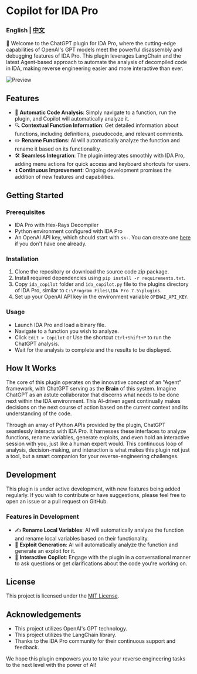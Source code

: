 # Copilot for IDA Pro

### English | [中文](readme_cn.md)

👋 Welcome to the ChatGPT plugin for IDA Pro, where the cutting-edge capabilities of OpenAI's GPT models meet the powerful disassembly and debugging features of IDA Pro. This plugin leverages LangChain and the latest Agent-based approach to automate the analysis of decompiled code in IDA, making reverse engineering easier and more interactive than ever.

![Preview](https://github.com/Antelcat/ida_copilot/blob/main/img/Preview.gif?raw=true)

## Features

- 🤖 **Automatic Code Analysis**: Simply navigate to a function, run the plugin, and Copilot will automatically analyze it.
- 🔍 **Contextual Function Information**: Get detailed information about functions, including definitions, pseudocode, and relevant comments.
- ✏️ **Rename Functions**: AI will automatically analyze the function and rename it based on its functionality.
- 🛠️ **Seamless Integration**: The plugin integrates smoothly with IDA Pro, adding menu actions for quick access and keyboard shortcuts for users.
- ⏫ **Continuous Improvement**: Ongoing development promises the addition of new features and capabilities.

## Getting Started

### Prerequisites

- IDA Pro with Hex-Rays Decompiler
- Python environment configured with IDA Pro
- An OpenAI API key, which should start with `sk-`. You can create one [here](https://platform.openai.com/account/api-keys) if you don't have one already.

### Installation

1. Clone the repository or download the source code zip package.
2. Install required dependencies using `pip install -r requirements.txt`.
3. Copy `ida_copilot` folder and `ida_copilot.py` file to the plugins directory of IDA Pro, similar to `C:\Program Files\IDA Pro 7.5\plugins`.
4. Set up your OpenAI API key in the environment variable `OPENAI_API_KEY`.

### Usage

- Launch IDA Pro and load a binary file.
- Navigate to a function you wish to analyze.
- Click `Edit > Copilot` or Use the shortcut `Ctrl+Shift+P` to run the ChatGPT analysis.
- Wait for the analysis to complete and the results to be displayed.

## How It Works

The core of this plugin operates on the innovative concept of an "Agent" framework, with ChatGPT serving as the **Brain** of this system. Imagine ChatGPT as an astute collaborator that discerns what needs to be done next within the IDA environment. This AI-driven agent continually makes decisions on the next course of action based on the current context and its understanding of the code.

Through an array of Python APIs provided by the plugin, ChatGPT seamlessly interacts with IDA Pro. It harnesses these interfaces to analyze functions, rename variables, generate exploits, and even hold an interactive session with you, just like a human expert would. This continuous loop of analysis, decision-making, and interaction is what makes this plugin not just a tool, but a smart companion for your reverse-engineering challenges.

## Development

This plugin is under active development, with new features being added regularly. If you wish to contribute or have suggestions, please feel free to open an issue or a pull request on GitHub.

### Features in Development
- ✍️ **Rename Local Variables**: AI will automatically analyze the function and rename local variables based on their functionality.
- 🎯 **Exploit Generation**: AI will automatically analyze the function and generate an exploit for it.
- 💬 **Interactive Copilot**: Engage with the plugin in a conversational manner to ask questions or get clarifications about the code you're working on.

## License

This project is licensed under the [MIT License](LICENSE).

## Acknowledgements

- This project utilizes OpenAI's GPT technology.
- This project utilizes the LangChain library.
- Thanks to the IDA Pro community for their continuous support and feedback.

We hope this plugin empowers you to take your reverse engineering tasks to the next level with the power of AI!

